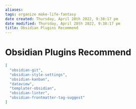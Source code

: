```yaml
---
aliases: 
tags: organize make-life-fantasy
date created: Thursday, April 28th 2022, 9:38:17 pm
date modified: Thursday, April 28th 2022, 9:38:17 pm
title: Obsidian Plugins Recommend
---
```

# Obsidian Plugins Recommend

```json
[
  "obsidian-git",
  "obsidian-style-settings",
  "obsidian-kanban",
  "dataview",
  "templater-obsidian",
  "obsidian-linter",
  "obsidian-frontmatter-tag-suggest"
]
```
